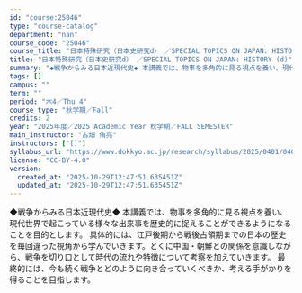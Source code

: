 ```yaml
---
id: "course:25046"
type: "course-catalog"
department: "nan"
course_code: "25046"
course_title: "日本特殊研究（日本史研究d） ／SPECIAL TOPICS ON JAPAN: HISTORY (d)"
title: "日本特殊研究（日本史研究d） ／SPECIAL TOPICS ON JAPAN: HISTORY (d)"
summary: "◆戦争からみる日本近現代史◆ 本講義では、物事を多角的に見る視点を養い、現代世界で起こっている様々な出来事を歴史的に捉えることができるようになることを目的とします。 具体的には、江戸後期から戦後占領期までの日本の歴史を毎回違った視角から学ん…"
tags: []
campus: ""
term: ""
period: "木4／Thu 4"
course_type: "秋学期／Fall"
credits: 2
year: "2025年度／2025 Academic Year 秋学期／FALL SEMESTER"
main_instructor: "古畑 侑亮"
instructors: ["[]"]
syllabus_url: "https://www.dokkyo.ac.jp/research/syllabus/2025/0401/0401_25046_ja_JP.html"
license: "CC-BY-4.0"
version:
  created_at: "2025-10-29T12:47:51.635451Z"
  updated_at: "2025-10-29T12:47:51.635451Z"
---
```

◆戦争からみる日本近現代史◆ 本講義では、物事を多角的に見る視点を養い、現代世界で起こっている様々な出来事を歴史的に捉えることができるようになることを目的とします。 具体的には、江戸後期から戦後占領期までの日本の歴史を毎回違った視角から学んでいきます。とくに中国・朝鮮との関係を意識しながら、戦争を切り口として時代の流れや特徴について考察を加えていきます。 最終的には、今も続く戦争とどのように向き合っていくべきか、考える手がかりを得ることを目指します。
